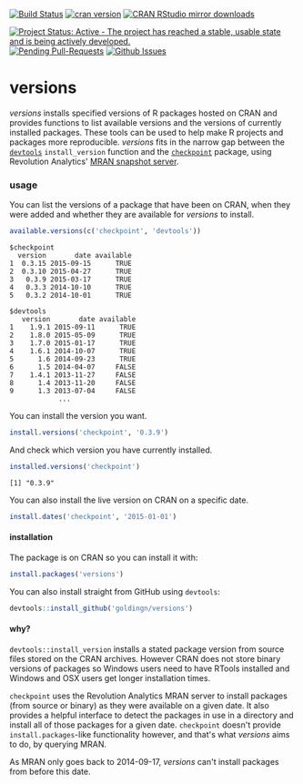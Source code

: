 [![Build Status](https://travis-ci.org/goldingn/versions.svg?branch=master)](https://travis-ci.org/goldingn/versions)
[![cran version](http://www.r-pkg.org/badges/version/versions)](http://cran.rstudio.com/web/packages/versions)
[![CRAN RStudio mirror downloads](http://cranlogs.r-pkg.org/badges/versions)](http://www.r-pkg.org/pkg/versions)

[![Project Status: Active - The project has reached a stable, usable state and is being actively developed.](http://www.repostatus.org/badges/latest/active.svg)](http://www.repostatus.org/#active)
[![Pending Pull-Requests](http://githubbadges.herokuapp.com/goldingn/versions/pulls.svg?style=flat)](https://github.com/goldingn/versions/pulls)
[![Github Issues](http://githubbadges.herokuapp.com/goldingn/versions/issues.svg)](https://github.com/goldingn/versions/issues)

# versions

*versions* installs specified versions of R packages hosted on CRAN and provides
functions to list available versions and the versions of currently installed
packages. These tools can be used to help make R projects and packages more
reproducible. *versions* fits in the narrow gap between the
[`devtools`](https://cran.r-project.org/web/packages/devtools/index.html)
`install_version` function and the
[`checkpoint`](https://cran.r-project.org/web/packages/checkpoint/index.html)
package, using Revolution Analytics'
[MRAN snapshot server](https://mran.revolutionanalytics.com/documents/rro/reproducibility/).

### usage

You can list the versions of a package that have been on CRAN,
when they were added and whether they are available for *versions* to install.

```r
available.versions(c('checkpoint', 'devtools'))
```
```
$checkpoint
  version       date available
1  0.3.15 2015-09-15      TRUE
2  0.3.10 2015-04-27      TRUE
3   0.3.9 2015-03-17      TRUE
4   0.3.3 2014-10-10      TRUE
5   0.3.2 2014-10-01      TRUE

$devtools
   version       date available
1    1.9.1 2015-09-11      TRUE
2    1.8.0 2015-05-09      TRUE
3    1.7.0 2015-01-17      TRUE
4    1.6.1 2014-10-07      TRUE
5      1.6 2014-09-23      TRUE
6      1.5 2014-04-07     FALSE
7    1.4.1 2013-11-27     FALSE
8      1.4 2013-11-20     FALSE
9      1.3 2013-07-04     FALSE
            ...
```

You can install the version you want.

```r
install.versions('checkpoint', '0.3.9')
```

And check which version you have currently installed.

```r
installed.versions('checkpoint')
```
`[1] "0.3.9"`

You can also install the live version on CRAN on a specific date.

```r
install.dates('checkpoint', '2015-01-01')
```

#### installation

The package is on CRAN so you can install it with:

```r
install.packages('versions')
```

You can also install straight from GitHub using `devtools`:

```r
devtools::install_github('goldingn/versions')
```

#### why?

`devtools::install_version` installs a stated package version from source files
stored on the CRAN archives. However CRAN does not store binary versions of
packages so Windows users need to have RTools installed and Windows and OSX
users get longer installation times.

`checkpoint` uses the Revolution Analytics MRAN server to install packages (from
source or binary) as they were available on a given date. It also provides a
helpful interface to detect the packages in use in a directory and install all
of those packages for a given date. `checkpoint` doesn't provide
`install.packages`-like functionality however, and that's what *versions* aims
to do, by querying MRAN.

As MRAN only goes back to 2014-09-17, *versions* can't install packages from
before this date.
